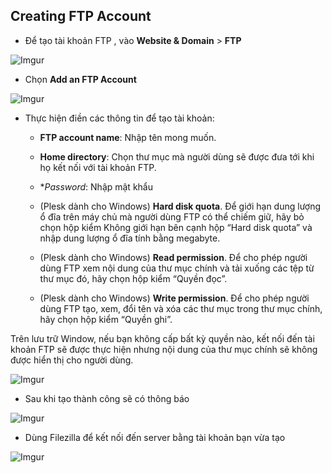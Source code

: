 ## Creating FTP Account

- Để tạo tài khoản FTP , vào **Website & Domain** > **FTP**

![Imgur](https://i.imgur.com/gblQYCD.png)

- Chọn **Add an FTP Account**

![Imgur](https://i.imgur.com/7uN7JCf.png)

- Thực hiện điền các thông tin để tạo tài khoản: 
	- **FTP account name**: Nhập tên mong muốn.

	- **Home directory**: Chọn thư mục mà người dùng sẽ được đưa tới khi họ kết nối với tài khoản FTP.

	- **Password*: Nhập mật khẩu

	- (Plesk dành cho Windows) **Hard disk quota**. Để giới hạn dung lượng ổ đĩa trên máy chủ mà người dùng FTP có thể chiếm giữ, hãy bỏ chọn hộp kiểm Không giới hạn bên cạnh hộp “Hard disk quota” và nhập dung lượng ổ đĩa tính bằng megabyte.

	- (Plesk dành cho Windows) **Read permission**. Để cho phép người dùng FTP xem nội dung của thư mục chính và tải xuống các tệp từ thư mục đó, hãy chọn hộp kiểm “Quyền đọc”.

	- (Plesk dành cho Windows) **Write permission**. Để cho phép người dùng FTP tạo, xem, đổi tên và xóa các thư mục trong thư mục chính, hãy chọn hộp kiểm “Quyền ghi”.

Trên lưu trữ Window, nếu bạn không cấp bất kỳ quyền nào, kết nối đến tài khoản FTP sẽ được thực hiện nhưng nội dung của thư mục chính sẽ không được hiển thị cho người dùng.

![Imgur](https://i.imgur.com/UHphgqc.png)

- Sau khi tạo thành công sẽ có thông báo

![Imgur](https://i.imgur.com/kpYskES.png)

- Dùng Filezilla để kết nối đến server bằng tài khoản bạn vừa tạo

![Imgur](https://i.imgur.com/m6ys3qa.png)